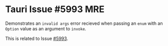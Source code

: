 # Tauri Issue #5993 MRE
Demonstrates an `invalid args` error recieved when passing an `enum` with an `Option` value as an argument to `invoke`.

This is related to Issue [#5993](https://github.com/tauri-apps/tauri/issues/5993).
